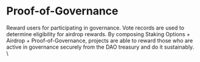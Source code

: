 # Proof-of-Governance

Reward users for participating in governance. Vote records are used to determine
eligibility for airdrop rewards. By composing Staking Options + Airdrop +
Proof-of-Governance, projects are able to reward those who are active in
governance securely from the DAO treasury and do it sustainably.
\
\
